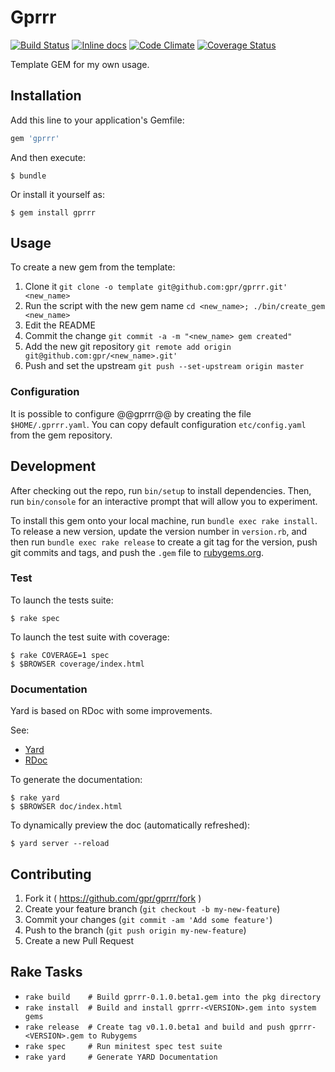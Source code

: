 # Gprrr

[![Build Status](https://travis-ci.org/gpr/gprrr.svg?branch=master)](https://travis-ci.org/gpr/gprrr)
[![Inline
docs](http://inch-ci.org/github/gpr/gprrr.svg?branch=master)](http://inch-ci.org/github/gpr/gprrr)
[![Code Climate](https://codeclimate.com/github/gpr/gprrr/badges/gpa.svg)](https://codeclimate.com/github/gpr/gprrr)
[![Coverage Status](https://coveralls.io/repos/gpr/gprrr/badge.svg)](https://coveralls.io/r/gpr/gprrr)

Template GEM for my own usage.

## Installation

Add this line to your application's Gemfile:

```ruby
gem 'gprrr'
```

And then execute:

    $ bundle

Or install it yourself as:

    $ gem install gprrr

## Usage

To create a new gem from the template:

1. Clone it `git clone -o template git@github.com:gpr/gprrr.git' <new_name>`
2. Run the script with the new gem name `cd <new_name>; ./bin/create_gem <new_name>`
3. Edit the README
4. Commit the change `git commit -a -m "<new_name> gem created"`
5. Add the new git repository `git remote add origin git@github.com:gpr/<new_name>.git'`
6. Push and set the upstream `git push --set-upstream origin master`

### Configuration

It is possible to configure @@gprrr@@ by creating the file `$HOME/.gprrr.yaml`. You can copy default
configuration `etc/config.yaml` from the gem repository.

## Development

After checking out the repo, run `bin/setup` to install dependencies. Then, run `bin/console` for an interactive prompt that will allow you to experiment.

To install this gem onto your local machine, run `bundle exec rake install`. To release a new version, update the version number in `version.rb`, and then run `bundle exec rake release` to create a git tag for the version, push git commits and tags, and push the `.gem` file to [rubygems.org](https://rubygems.org).

### Test

To launch the tests suite:

    $ rake spec

To launch the test suite with coverage:

    $ rake COVERAGE=1 spec
    $ $BROWSER coverage/index.html

### Documentation

Yard is based on RDoc with some improvements.

See:

* [Yard](https://github.com/lsegal/yard/wiki/GettingStarted)
* [RDoc](https://github.com/rdoc/rdoc)

To generate the documentation:

    $ rake yard
    $ $BROWSER doc/index.html

To dynamically preview the doc (automatically refreshed):

    $ yard server --reload

## Contributing

1. Fork it ( https://github.com/gpr/gprrr/fork )
2. Create your feature branch (`git checkout -b my-new-feature`)
3. Commit your changes (`git commit -am 'Add some feature'`)
4. Push to the branch (`git push origin my-new-feature`)
5. Create a new Pull Request


## Rake Tasks

* `rake build    # Build gprrr-0.1.0.beta1.gem into the pkg directory`
* `rake install  # Build and install gprrr-<VERSION>.gem into system gems`
* `rake release  # Create tag v0.1.0.beta1 and build and push gprrr-<VERSION>.gem to Rubygems`
* `rake spec     # Run minitest spec test suite`
* `rake yard     # Generate YARD Documentation`
